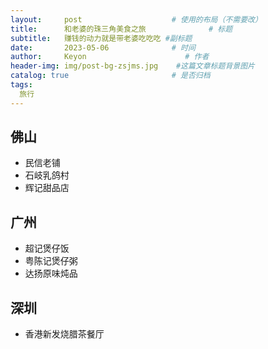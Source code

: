 ```yaml
---
layout:     post                    # 使用的布局（不需要改）
title:      和老婆的珠三角美食之旅              # 标题 
subtitle:   赚钱的动力就是带老婆吃吃吃 #副标题
date:       2023-05-06              # 时间
author:     Keyon                      # 作者
header-img: img/post-bg-zsjms.jpg    #这篇文章标题背景图片
catalog: true                       # 是否归档
tags:
  旅行
---
```


## 佛山
* 民信老铺
* 石岐乳鸽村
* 辉记甜品店

## 广州
* 超记煲仔饭
* 粤陈记煲仔粥
* 达扬原味炖品
 
## 深圳
* 香港新发烧腊茶餐厅